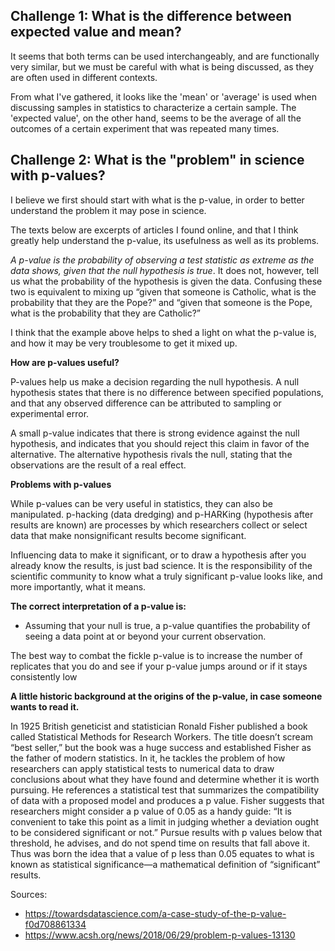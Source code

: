 ## Challenge 1: What is the difference between expected value and mean?

It seems that both terms can be used interchangeably, and are functionally very similar, but we must be careful with what is being discussed, as they are often used in different contexts.

From what I've gathered, it looks like the 'mean' or 'average' is used when discussing samples in statistics to characterize a certain sample. The 'expected value', on the other hand, seems to be the average of all the outcomes of a certain experiment that was repeated many times.


## Challenge 2: What is the "problem" in science with p-values?

I believe we first should start with what is the p-value, in order to better understand the problem it may pose in science.

The texts below are excerpts of articles I found online, and that I think greatly help understand the p-value, its usefulness as well as its problems.

*A p-value is the probability of observing a test statistic as extreme as the data shows, given that the null hypothesis is true*. It does not, however, tell us what the probability of the hypothesis is given the data. Confusing these two is equivalent to mixing up “given that someone is Catholic, what is the probability that they are the Pope?” and “given that someone is the Pope, what is the probability that they are Catholic?”

I think that the example above helps to shed a light on what the p-value is, and how it may be very troublesome to get it mixed up.


**How are p-values useful?**

P-values help us make a decision regarding the null hypothesis. A null hypothesis states that there is no difference between specified populations, and that any observed difference can be attributed to sampling or experimental error. 

A small p-value indicates that there is strong evidence against the null hypothesis, and indicates that you should reject this claim in favor of the alternative. The alternative hypothesis rivals the null, stating that the observations are the result of a real effect.


**Problems with p-values**

While p-values can be very useful in statistics, they can also be manipulated. p-hacking (data dredging) and p-HARKing (hypothesis after results are known) are processes by which researchers collect or select data that make nonsignificant results become significant.

Influencing data to make it significant, or to draw a hypothesis after you already know the results, is just bad science. It is the responsibility of the scientific community to know what a truly significant p-value looks like, and more importantly, what it means.


**The correct interpretation of a p-value is:**
- Assuming that your null is true, a p-value quantifies the probability of seeing a data point at or beyond your current observation.

The best way to combat the fickle p-value is to increase the number of replicates that you do and see if your p-value jumps around or if it stays consistently low



**A little historic background at the origins of the p-value, in case someone wants to read it.**

In 1925 British geneticist and statistician Ronald Fisher published a book called Statistical Methods for Research Workers. The title doesn’t scream “best seller,” but the book was a huge success and established Fisher as the father of modern statistics. In it, he tackles the problem of how researchers can apply statistical tests to numerical data to draw conclusions about what they have found and determine whether it is worth pursuing. He references a statistical test that summarizes the compatibility of data with a proposed model and produces a p value. Fisher suggests that researchers might consider a p value of 0.05 as a handy guide: “It is convenient to take this point as a limit in judging whether a deviation ought to be considered significant or not.” Pursue results with p values below that threshold, he advises, and do not spend time on results that fall above it. Thus was born the idea that a value of p less than 0.05 equates to what is known as statistical significance—a mathematical definition of “significant” results.

Sources:
- https://towardsdatascience.com/a-case-study-of-the-p-value-f0d708861334
- https://www.acsh.org/news/2018/06/29/problem-p-values-13130







